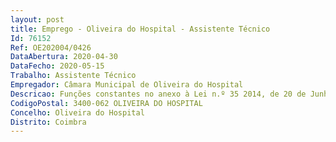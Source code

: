 ```yaml
--- 
layout: post
title: Emprego - Oliveira do Hospital - Assistente Técnico
Id: 76152
Ref: OE202004/0426
DataAbertura: 2020-04-30
DataFecho: 2020-05-15
Trabalho: Assistente Técnico
Empregador: Câmara Municipal de Oliveira do Hospital
Descricao: Funções constantes no anexo à Lei n.º 35 2014, de 20 de Junho, referido no n.º 2 do artigo 88.º da mesma lei, competindo lhe ainda colaborar na organização e implementação de programas culturais, assegurar tarefas de expediente e arquivo, bem como outras atividades relacionadas com o apoio instrumental à área da cultura.
CodigoPostal: 3400-062 OLIVEIRA DO HOSPITAL
Concelho: Oliveira do Hospital
Distrito: Coimbra
--- 
```

